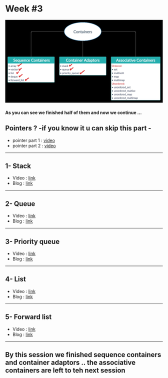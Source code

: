 # Week #3
    
   ![Image](Images/InkedEmbeddedImage_LI.jpg)

#### As you can see we finished half of them and now we continue ...

## Pointers ?  -if you know it u can skip this part - 
   *   pointer part 1 : [video](https://youtu.be/f7I4cnJ5KJo)
   *   pointer part 2 : [video](https://youtu.be/ibSjFL607QA)

---

## 1- Stack 
 * Video : [link](https://www.youtube.com/watch?v=9r7IDtX5KS4)
 * Blog  : [link](https://www.geeksforgeeks.org/stack-in-cpp-stl/)
---
## 2- Queue
 * Video : [link](https://www.youtube.com/watch?v=iLJXB9Daeq8)
 * Blog  : [link](https://www.geeksforgeeks.org/queue-cpp-stl/)
---
## 3- Priority queue
 * Video : [link](https://www.youtube.com/watch?v=0zr0JqSw7ic)
 * Blog  : [link](https://www.geeksforgeeks.org/priority-queue-in-cpp-stl/)
---
## 4- List
 * Video : [link](https://www.youtube.com/watch?v=U2oXdm4PfeQ)
 * Blog  : [link](https://www.geeksforgeeks.org/list-cpp-stl/)
---
## 5- Forward list
 * Video : [link](https://www.youtube.com/watch?v=hp7BCTdEDFs)
 * Blog  : [link](https://www.geeksforgeeks.org/forward-list-c-set-1-introduction-important-functions/)
---

## By this session we finished sequence containers and container adaptors .. the associative containers are left to teh next session

